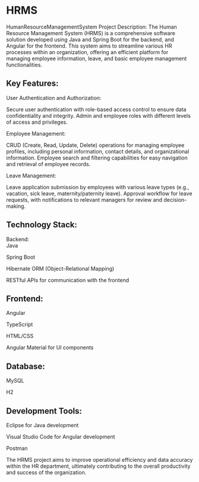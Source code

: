 # HRMS
HumanResourceManagementSystem
Project Description: The Human Resource Management System (HRMS) is a comprehensive software solution developed using Java and Spring Boot for the backend, and Angular for the frontend. This system aims to streamline various HR processes within an organization, offering an efficient platform for managing employee information, leave, and basic employee management functionalities.

<h2>Key Features:</h2>
User Authentication and Authorization:

Secure user authentication with role-based access control to ensure data confidentiality and integrity. Admin and employee roles with different levels of access and privileges.

Employee Management:

CRUD (Create, Read, Update, Delete) operations for managing employee profiles, including personal information, contact details, and organizational information. Employee search and filtering capabilities for easy navigation and retrieval of employee records.

Leave Management:

Leave application submission by employees with various leave types (e.g., vacation, sick leave, maternity/paternity leave). Approval workflow for leave requests, with notifications to relevant managers for review and decision-making.

<h2>Technology Stack:</h2>
Backend:
<br>
Java

Spring Boot

Hibernate ORM (Object-Relational Mapping)

RESTful APIs for communication with the frontend

<h2>Frontend:</h2>
Angular

TypeScript

HTML/CSS

Angular Material for UI components

<h2>Database:</h2>
MySQL

H2

<h2>Development Tools:</h2>
Eclipse for Java development

Visual Studio Code for Angular development

Postman

The HRMS project aims to improve operational efficiency and data accuracy within the HR department, ultimately contributing to the overall productivity and success of the organization.
